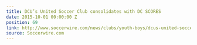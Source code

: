 ```yaml
---
title: DCU’s United Soccer Club consolidates with DC SCORES
date: 2015-10-01 00:00:00 Z
position: 69
link: http://www.soccerwire.com/news/clubs/youth-boys/dcus-united-soccer-club-consolidates-with-dc-scores/
source: Soccerwire.com
---
```


